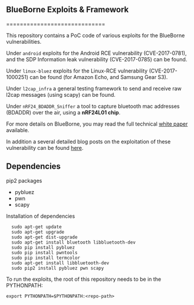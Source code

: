 ## BlueBorne Exploits & Framework
=============================

This repository contains a PoC code of various exploits for the BlueBorne vulnerabilities.

Under `android` exploits for the Android RCE vulnerability (CVE-2017-0781), and the SDP Information leak vulnerability (CVE-2017-0785) can be found.

Under `linux-bluez` exploits for the Linux-RCE vulnerability (CVE-2017-1000251) can be found (for Amazon Echo, and Samsung Gear S3).

Under `l2cap_infra` a general testing framework to send and receive raw l2cap messages (using scapy) can be found.

Under `nRF24_BDADDR_Sniffer` a tool to capture bluetooth mac addresses (BDADDR) over the air, using a **nRF24L01 chip**.

For more details on BlueBorne, you may read the full technical [white paper](https://www.armis.com/blueborne/) available.

In addition a several detailed blog posts on the exploitation of these vulnerability can be found [here](https://www.armis.com/blog/).


## Dependencies

pip2 packages

- pybluez 
- pwn 
- scapy
  
Installation of dependencies

 
```
  sudo apt-get update
  sudo apt-get upgrade
  sudo apt-get dist-upgrade
  sudo apt-get install bluetooth libbluetooth-dev
  sudo pip install pybluez
  sudo pip install pwntools
  sudo pip install termcolor
  sudo apt-get install libbluetooth-dev
  sudo pip2 install pybluez pwn scapy
```

To run the exploits, the root of this repository needs to be in the PYTHONPATH:
    
    export PYTHONPATH=$PYTHONPATH:<repo-path>
